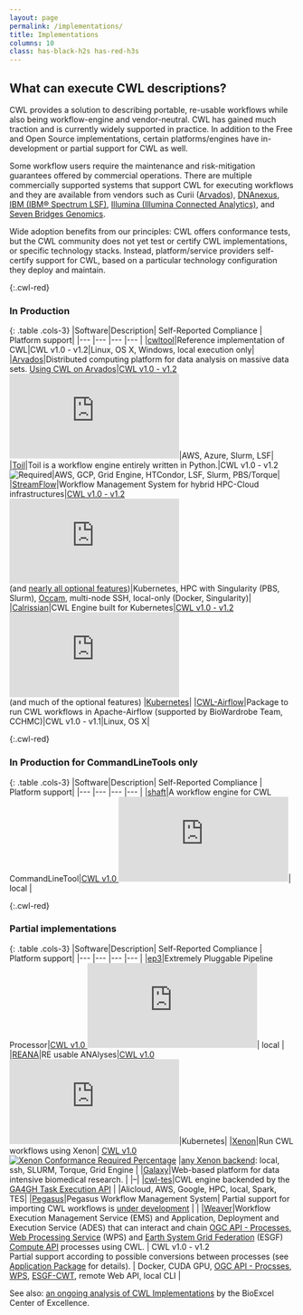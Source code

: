 ```yaml
---
layout: page
permalink: /implementations/
title: Implementations
columns: 10
class: has-black-h2s has-red-h3s
---
```


## What can execute CWL descriptions?
CWL provides a
solution to describing portable, re-usable workflows while also
being workflow-engine and vendor-neutral.
CWL has gained much traction and is currently widely
supported in practice. In addition to the Free and Open Source implementations, certain platforms/engines have in-development or partial support for CWL as well.

Some workflow users require the maintenance and risk-mitigation
guarantees offered by commercial operations. There are multiple
commercially supported systems that support CWL for executing
workflows and they are available from vendors such as Curii
([Arvados](https://arvados.org/)), [DNAnexus](https://www.dnanexus.com/), [IBM (IBM® Spectrum LSF)](https://www.ibm.com/analytics/spectrum-computing), [Illumina
(Illumina Connected Analytics)](https://www.illumina.com/products/by-type/informatics-products/connected-analytics.html?scid=2021-269ECL4851), and [Seven Bridges Genomics](https://www.sevenbridges.com/).

Wide adoption benefits from our principles: CWL offers
conformance tests, but the CWL community does not yet test or certify
CWL implementations, or specific technology stacks. Instead,
platform/service providers self-certify support for CWL, based on a
particular technology configuration they deploy and maintain.

{:.cwl-red}
### In Production

{: .table .cols-3}
|Software|Description| Self-Reported Compliance | Platform support|
|--- |--- |--- |--- |
|[cwltool](https://github.com/common-workflow-language/cwltool)|Reference implementation of CWL|CWL v1.0 - v1.2|Linux, OS X, Windows, local execution only|
|[Arvados](https://arvados.org/)|Distributed computing platform for data analysis on massive data sets. [Using CWL on Arvados](https://doc.arvados.org/user/cwl/cwl-runner.html)|[CWL v1.0 - v1.2 ![Required](https://badgen.net/https/jutro-4zz18-ytx3kamvs9vo8q5.collections.jutro.arvadosapi.com/required.json?icon=commonwl)](https://dev.arvados.org/projects/arvados/wiki/CWL_Conformance)|AWS, Azure, Slurm, LSF|
|[Toil](https://github.com/BD2KGenomics/toil)|Toil is a workflow engine entirely written in Python.|CWL v1.0 - v1.2 ![Required](https://badgen.net/https/ucsc-ci.com/api/v4/projects/3/jobs/artifacts/master/raw/badges1.2/required.json%3Fjob=cwl_badge?icon=commonwl)|AWS, GCP, Grid Engine, HTCondor, LSF, Slurm, PBS/Torque|
|[StreamFlow](https://streamflow.di.unito.it/)|Workflow Management System for hybrid HPC-Cloud infrastructures|[CWL v1.0 - v1.2 ![Required](https://badgen.net/https/streamflow.di.unito.it/cwl-conformance/v1.2/required.json?icon=commonwl)](https://github.com/alpha-unito/streamflow#cwl-compatibility)<br />(and [nearly all optional features](https://github.com/alpha-unito/streamflow#cwl-compatibility))|Kubernetes, HPC with Singularity (PBS, Slurm), [Occam](https://c3s.unito.it/index.php/super-computer), multi-node SSH, local-only (Docker, Singularity)|
|[Calrissian](https://github.com/Duke-GCB/calrissian)|CWL Engine built for Kubernetes|[CWL v1.0 - v1.2 ![Required](https://badgen.net/https/raw.githubusercontent.com/Duke-GCB/calrissian/master/conformance/badges/1.0.2/required.json?icon=commonwl)](https://github.com/Duke-GCB/calrissian/tree/master/conformance#readme)<br />(and much of the optional features) |[Kubernetes](https://kubernetes.io/)|
|[CWL-Airflow](https://github.com/Barski-lab/cwl-airflow)|Package to run CWL workflows in Apache-Airflow (supported by BioWardrobe Team, CCHMC)|CWL v1.0 - v1.1|Linux, OS X|

{:.cwl-red}
### In Production for CommandLineTools only

{: .table .cols-3}
|Software|Description| Self-Reported Compliance | Platform support|
|--- |--- |--- |--- |
|[shaft](https://github.com/tom-tan/shaft)|A workflow engine for CWL CommandLineTool|[CWL v1.0 ![Required](https://badgen.net/https/raw.githubusercontent.com/tom-tan/conformance/master/shaft/cwl_v1.0/shaft_latest/required.json?icon=commonwl)](https://github.com/tom-tan/shaft#conformance-tests-for-cwl-v10)| local |

{:.cwl-red}
### Partial implementations

{: .table .cols-3}
|Software|Description| Self-Reported Compliance | Platform support|
|--- |--- |--- |--- |
|[ep3](https://github.com/tom-tan/ep3)|Extremely Pluggable Pipeline Processor|[CWL v1.0 ![Required](https://badgen.net/https/raw.githubusercontent.com/tom-tan/conformance/master/ep3/cwl_v1.0/ep3_latest/required.json?icon=commonwl)](https://github.com/tom-tan/ep3#conformance-tests-for-cwl-v10-for-the-latest-release)| local |
|[REANA](https://docs.reana.io/)|RE usable ANAlyses|[CWL v1.0 ![Required](https://badgen.net/https/raw.githubusercontent.com/reanahub/reana-workflow-engine-cwl/master/badges/v1.0/required.json?icon=commonwl)](https://github.com/reanahub/reana-workflow-engine-cwl#cwl-v10)|Kubernetes|
|[Xenon](https://nlesc.github.io/Xenon/)|Run CWL workflows using Xenon| <a href="https://github.com/xenon-middleware/xenonflow#cwl-compliance-v10">CWL v1.0 <img src="https://badgen.net/https/raw.githubusercontent.com/xenon-middleware/xenon-flow/gh-pages/badges/required.json?icon=commonwl" alt="Xenon Conformance Required Percentage"></a> |[any Xenon backend](https://nlesc.github.io/Xenon/): local, ssh, SLURM, Torque, Grid Engine |
|[Galaxy](https://galaxyproject.org/)|Web-based platform for data intensive biomedical research. | |&#8211;|
|[cwl-tes](https://github.com/ohsu-comp-bio/cwl-tes)|CWL engine backended by the [GA4GH Task Execution API](https://github.com/ga4gh/task-execution-schemas) | |Alicloud, AWS, Google, HPC, local, Spark, TES|
|[Pegasus](https://pegasus.isi.edu/documentation/reference-guide/cwl-support.html)|Pegasus Workflow Management System| Partial support for importing CWL workflows is [under development](https://pegasus.isi.edu/documentation/manpages/pegasus-cwl-converter.html) | |
|[Weaver](https://github.com/crim-ca/weaver)|Workflow Execution Management Service (EMS) and Application, Deployment and Execution Service (ADES) that can interact and chain [OGC API - Processes][OAPIP], [Web Processing Service][WPS] (WPS) and [Earth System Grid Federation][ESGF] (ESGF) [Compute API][ESGF-CWT] processes using CWL. | CWL v1.0 - v1.2 <br> Partial support according to possible conversions between processes (see [Application Package][AppPkg] for details). | Docker, CUDA GPU, [OGC API - Procsses][OAPIP], [WPS][WPS], [ESGF-CWT][ESGF-CWT], remote Web API, local CLI |

[AppPkg]: https://pavics-weaver.readthedocs.io/en/latest/package.html
[ESGF]: https://esgf.llnl.gov/
[ESGF-CWT]: https://github.com/ESGF/esgf-compute-api
[OAPIP]: https://github.com/opengeospatial/ogcapi-processes
[WPS]: https://www.ogc.org/standard/wps/

See also: [an ongoing analysis of CWL Implementations](https://docs.bioexcel.eu/cwl-engine-guide/about.html#summary-of-engines) by the BioExcel Center of Excellence.
